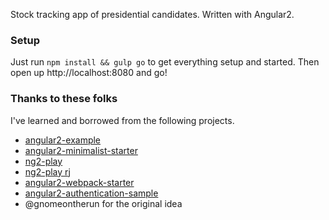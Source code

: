 Stock tracking app of presidential candidates. Written with Angular2.

### Setup

Just run `npm install && gulp go` to get everything setup and started. Then open up http://localhost:8080 and go!

### Thanks to these folks

I've learned and borrowed from the following projects.

- [angular2-example](https://github.com/Hypercubed/angular2-example)
- [angular2-minimalist-starter](https://github.com/rogerpadilla/angular2-minimalist-starter)
- [ng2-play](https://github.com/pkozlowski-opensource/ng2-play)
- [ng2-play rj](https://github.com/rolandjitsu/ng2-play)
- [angular2-webpack-starter](https://github.com/angular-class/angular2-webpack-starter)
- [angular2-authentication-sample](https://github.com/auth0/angular2-authentication-sample)
- @gnomeontherun for the original idea

